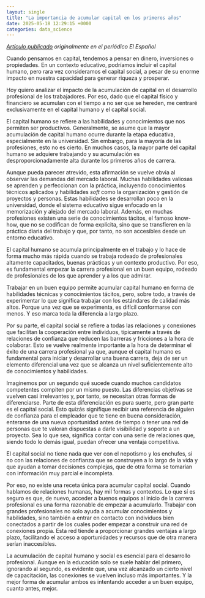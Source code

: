 ```yaml
---
layout: single
title: "La importancia de acumular capital en los primeros años"
date: 2025-05-18 12:29:15 +0000
categories: data_science
---
```

*[Artículo publicado](https://www.elespanol.com/invertia/disruptores/opinion/20240804/acumular-capital-primeros-anos/874782515_12.html) originalmente en el periódico El Español*

Cuando pensamos en capital, tendemos a pensar en dinero, inversiones o propiedades. En un contexto educativo, podríamos incluir el capital humano, pero rara vez consideramos el capital social, a pesar de su enorme impacto en nuestra capacidad para generar riqueza y prosperar.

Hoy quiero analizar el impacto de la acumulación de capital en el desarrollo profesional de los trabajadores. Por eso, dado que el capital físico y financiero se acumulan con el tiempo a no ser que se hereden, me centraré exclusivamente en el capital humano y el capital social.

El capital humano se refiere a las habilidades y conocimientos que nos permiten ser productivos. Generalmente, se asume que la mayor acumulación de capital humano ocurre durante la etapa educativa, especialmente en la universidad. Sin embargo, para la mayoría de las profesiones, esto no es cierto. En muchos casos, la mayor parte del capital humano se adquiere trabajando y su acumulación es desproporcionadamente alta durante los primeros años de carrera.

Aunque pueda parecer atrevido, esta afirmación se vuelve obvia al observar las demandas del mercado laboral. Muchas habilidades valiosas se aprenden y perfeccionan con la práctica, incluyendo conocimientos técnicos aplicados y habilidades *soft* como la organización y gestión de proyectos y personas. Estas habilidades se desarrollan poco en la universidad, donde el sistema educativo sigue enfocado en la memorización y alejado del mercado laboral. Además, en muchas profesiones existen una serie de conocimientos tácitos, el famoso know-how, que no se codifican de forma explícita, sino que se transfieren en la práctica diaria del trabajo y que, por tanto, no son accesibles desde un entorno educativo.

El capital humano se acumula principalmente en el trabajo y lo hace de forma mucho más rápida cuando se trabaja rodeado de profesionales altamente capacitados, buenas prácticas y un contexto productivo. Por eso, es fundamental empezar la carrera profesional en un buen equipo, rodeado de profesionales de los que aprender y a los que admirar.

Trabajar en un buen equipo permite acumular capital humano en forma de habilidades técnicas y conocimientos tácitos, pero, sobre todo, a través de experimentar lo que significa trabajar con los estándares de calidad más altos. Porque una vez que se experimenta, es difícil conformarse con menos. Y eso marca toda la diferencia a largo plazo.

Por su parte, el capital social se refiere a todas las relaciones y conexiones que facilitan la cooperación entre individuos, típicamente a través de relaciones de confianza que reducen las barreras y fricciones a la hora de colaborar. Esto se vuelve realmente importante a la hora de determinar el éxito de una carrera profesional ya que, aunque el capital humano es fundamental para iniciar y desarrollar una buena carrera, deja de ser un elemento diferencial una vez que se alcanza un nivel suficientemente alto de conocimientos y habilidades.

Imaginemos por un segundo qué sucede cuando muchos candidatos competentes compiten por un mismo puesto. Las diferencias objetivas se vuelven casi irrelevantes y, por tanto, se necesitan otras formas de diferenciarse. Parte de esta diferenciación es pura suerte, pero gran parte es el capital social. Esto quizás signifique recibir una referencia de alguien de confianza para el empleador que te tiene en buena consideración, enterarse de una nueva oportunidad antes de tiempo o tener una red de personas que te valoran dispuestas a darle visibilidad y soporte a un proyecto. Sea lo que sea, significa contar con una serie de relaciones que, siendo todo lo demás igual, puedan ofrecer una ventaja competitiva.

El capital social no tiene nada que ver con el nepotismo y los enchufes, si no con las relaciones de confianza que se construyen a lo largo de la vida y que ayudan a tomar decisiones complejas, que de otra forma se tomarían con información muy parcial e incompleta.

Por eso, no existe una receta única para acumular capital social. Cuando hablamos de relaciones humanas, hay mil formas y contextos. Lo que sí es seguro es que, de nuevo, acceder a buenos equipos al inicio de la carrera profesional es una forma razonable de empezar a acumularlo. Trabajar con grandes profesionales no solo ayuda a acumular conocimientos y habilidades, sino también a entrar en contacto con individuos bien conectados a partir de los cuales poder empezar a construir una red de conexiones propia. Esta red tiende a proporcionar grandes ventajas a largo plazo, facilitando el acceso a oportunidades y recursos que de otra manera serían inaccesibles.

La acumulación de capital humano y social es esencial para el desarrollo profesional. Aunque en la educación solo se suele hablar del primero, ignorando al segundo, es evidente que, una vez alcanzado un cierto nivel de capacitación, las conexiones se vuelven incluso más importantes. Y la mejor forma de acumular ambos es intentando acceder a un buen equipo, cuanto antes, mejor.
